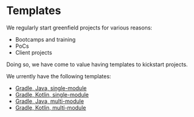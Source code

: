 # Templates

We regularly start greenfield projects for various reasons:
- Bootcamps and training
- PoCs
- Client projects

Doing so, we have come to value having templates to kickstart projects.

We urrently have the following templates:
- [Gradle, Java, single-module](https://github.com/nelkinda/template-java-gradle)
- [Gradle, Kotlin, single-module](https://github.com/nelkinda/template-kotlin-gradle)
- [Gradle, Java, multi-module](https://github.com/nelkinda/template-java-multi-gradle)
- [Gradle, Kotlin, multi-module](https://github.com/nelkinda/template-kotlin-multi-gradle)
